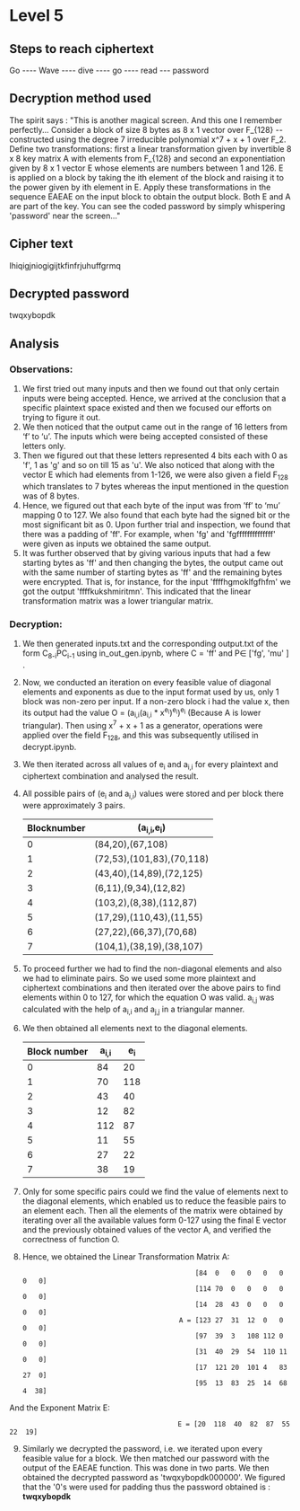 # Level 5
## Steps to reach ciphertext
Go ---- Wave ---- dive ---- go ---- read --- password
## Decryption method used
The spirit says :
  "This is another magical screen. And this one I remember perfectly...
	Consider a block of size 8 bytes as 8 x 1 vector over F_{128} --
	constructed using the degree 7 irreducible polynomial x^7 + x + 1
	over F_2. Define two transformations: first a linear transformation 
	given by invertible 8 x 8 key matrix A with elements from F_{128} and 
	second an exponentiation given by 8 x 1 vector E whose elements are 
	numbers between 1 and 126. E is applied on a block by taking the ith 
	element of the block and raising it to the power given by ith element in E.
	Apply these transformations in the sequence EAEAE on the input block
	to obtain the output block. Both E and A are part of the key.
	You can see the coded password by simply whispering 'password' near 
	the screen..."
## Cipher text
lhiqigjniogigijtkfinfrjuhuffgrmq
## Decrypted password
twqxybopdk
## Analysis
### Observations:
1. We first tried out many inputs and then we found out that only certain inputs were being accepted. Hence, we arrived at the conclusion that a specific plaintext space existed and then we focused our efforts on trying to figure it out.
2. We then noticed that the output came out in the range of 16 letters from ‘f’ to ‘u’. The inputs which were being accepted consisted of these letters only.
3. Then we figured out that these letters represented 4 bits each with 0 as 'f', 1 as 'g' and so on till 15  as 'u'. We also noticed that along with the vector E which had elements from 1-126, we were also given a field F<sub>128</sub> which translates to 7 bytes whereas the input mentioned in the question was of 8 bytes.
4. Hence, we figured out that each byte of the input was from ’ff’ to ‘mu’ mapping 0 to 127. We also found that each byte had the signed bit or the most significant bit as 0. Upon further trial and inspection, we found that there was a padding of 'ff'. For example, when  'fg' and 'fgffffffffffffff' were given as inputs we obtained the same output.
5. It was further observed that by giving various inputs that had a few starting bytes as 'ff' and then changing the bytes, the output came out with the same number of starting bytes as 'ff' and the remaining bytes were encrypted. That is, for instance, for the input 'ffffhgmoklfgfhfm' we got the output 'ffffkukshmiritmn'. This indicated that the linear transformation matrix was a lower triangular matrix.
### Decryption:
1. We then generated inputs.txt and the corresponding output.txt of the form C<sub>8-i</sub>PC<sub>i-1</sub> using in_out_gen.ipynb, where C = 'ff' and P∈ ['fg', 'mu' ] .
2. Now, we conducted an iteration on every feasible value of diagonal elements and exponents as due to the input format used by us, only 1 block was non-zero per input. If a non-zero block i had the value x, then its output had the value O = (a<sub>i,i</sub>(a<sub>i,i</sub> * x<sup>e<sub>i</sub></sup>)<sup>e<sub>i</sub></sup>)<sup>e<sub>i</sub></sup> (Because A is lower triangular). Then using x<sup>7</sup> + x + 1 as a generator, operations were applied over the field F<sub>128</sub>, and this was subsequently utilised in decrypt.ipynb.
3. We then iterated across all values of e<sub>i</sub> and a<sub>i,i</sub> for every plaintext and ciphertext combination and analysed the result. 
4. All possible pairs of (e<sub>i</sub> and a<sub>i,i</sub>) values were stored and per block there were approximately 3 pairs. 

      |Blocknumber|(a<sub>i,i</sub>,e<sub>i</sub>)|
      |-------------|---------------------------------|
      | 0 | (84,20),(67,108) |
      | 1 | (72,53),(101,83),(70,118) |
      | 2 | (43,40),(14,89),(72,125) |
      | 3 | (6,11),(9,34),(12,82) |
      | 4 | (103,2),(8,38),(112,87) |
      | 5 | (17,29),(110,43),(11,55) |
      | 6 | (27,22),(66,37),(70,68) |
      | 7 |(104,1),(38,19),(38,107) |

5. To proceed further we had to find the non-diagonal elements and also we had to eliminate pairs. So we used some more plaintext and ciphertext combinations and then iterated over the above pairs to find elements within 0 to 127, for which the equation O was valid. a<sub>i,j</sub> was calculated with the help of a<sub>i,i</sub> and a<sub>j,j</sub> in a triangular manner.
6. We then obtained all elements next to the diagonal elements.

      | Block number | a<sub>i,i</sub> | e<sub>i</sub> |
      |---|---|---|
      | 0 | 84 | 20 |
      | 1 | 70 | 118 |
      | 2 | 43 | 40 |
      | 3 | 12 | 82 |
      | 4 | 112 | 87 |
      | 5 | 11 | 55 | 
      | 6 | 27 | 22 |
      | 7 | 38 | 19 |

7. Only for some specific pairs could we find the value of elements next to the diagonal elements, which enabled us to reduce the feasible pairs to an element each. Then all the elements of the matrix were obtained by iterating over all the available values form 0-127 using the final E vector and the previously obtained values of the vector A, and verified the correctness of function O.
8. Hence, we obtained the Linear Transformation Matrix A:

                                                  [84  0   0   0   0   0   0   0] 
                                                  [114 70  0   0   0   0   0   0] 
                                                  [14  28  43  0   0   0   0   0]
                                              A = [123 27  31  12  0   0   0   0] 
                                                  [97  39  3   108 112 0   0   0] 
                                                  [31  40  29  54  110 11  0   0] 
                                                  [17  121 20  101 4   83  27  0] 
                                                  [95  13  83  25  14  68  4  38]
                                                  
And the Exponent Matrix E:

                                              E = [20  118  40  82  87  55  22  19]
                                              
9. Similarly we decrypted the password, i.e. we iterated upon every feasible value for a block. We then matched our password with the output of the EAEAE function. This was done in two parts. We then obtained the decrypted password as 'twqxybopdk000000'. We figured that the '0's were used for padding thus the password obtained is :
**twqxybopdk**
